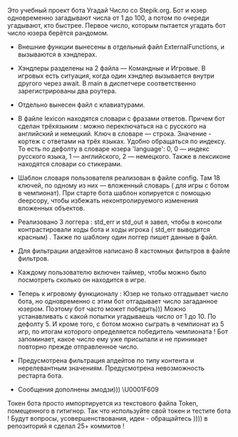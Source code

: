 Это учебный проект бота Угадай Число со Stepik.org.
Бот и юзер одновременно загадывают числа от 1 до 100, а потом по очереди угадывают, кто быстрее. Первое число, которым пытается угадать бот число юзера берётся рандомом. 

- Внешние функции вынесены в отдельный файл ExternalFunctions, и вызываются в хэндлерах.

- Хэндлеры разделены на 2 файла — Командные и Игровые. В игровых есть ситуация, когда один хэндлер вызывается внутри другого через await.  В main в диспетчере соответственно зарегистрированы два роутера.

- Отдельно вынесен файл с клавиатурами.

-   В файле lexicon находятся  словари с фразами ответов. Причем бот сделан трёхязыким : можно переключаться на с русского на английский и немецкий. Ключ в словаре — строка. Значение -  кортеж с ответами на трёх языках. Удобно обращаться по индексу. То есть по дефолту в словаре юзера  'language': 0, 0 — индекс русского языка, 1 — английского, 2 — немецкого. Также в лексиконе находятся словари со стикерами.

- Шаблон словаря пользователя реализован в файле config. Там 18 ключей, по одному из них — вложенный словарь ( для игры с ботом в чемпионат). При старте бота шаблон копируется с помощью deepcopy, чтобы избежать неконтролируемого изменения вложенных объектов.

- Реализовано 3 логгера : std_err и std_out я завел, чтобы в консоли контрастировали ходы бота и ходы игрока ( std_err выводится красным) . Также по шаблону один логгер пишет данные в файл.


- Для фильтрации апдеэйтов написано 8 кастомных фильтров в файле фильтров.

- Каждому пользователю включен таймер, чтобы можно было посмотреть сколько он находится в игре.

- Теперь к игровому функционалу : Юзер не только отгадывает число бота, но одновременно с этим бот отгадывает число загаданное юзером.  Поэтому бот часто может победить))) Можно устанавливать с какой попытки угадываешь число от 1 до 10. По дефолту 5. И кроме того, с ботом можно сыграть в чемпионат из 5 игр, по итогам которого определяется победитель чемпионата ! Бот запоминает, какое число ему уже присылали и не принимает повторно прежде отправленное число.

- Предусмотрена фильтрация апдейтов по типу контента и нерелевантным значениям. Предусмотрена невозможность рестарта бота.

- Сообщения дополнены эмодзи))) \U0001F609
 
Токен бота просто импортируется из текстового файла Token, помещенного в гитигнор. Так что используйте свой токен и тестите бота ! Будут вопросы, усовершенствования, идеи - обращайтесь )))) в репозиторий я сделал 25+ коммитов !
